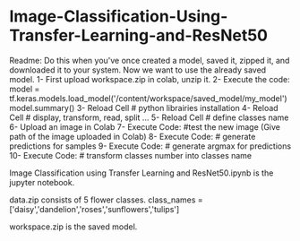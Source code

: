 # Image-Classification-Using-Transfer-Learning-and-ResNet50
Readme:
Do this when you've once created a model, saved it, zipped it, and downloaded it to your system.
Now we want to use the already saved model.
1- First upload workspace.zip in colab, unzip it.
2- Execute the code: model = tf.keras.models.load_model('/content/workspace/saved_model/my_model') model.summary()
3- Reload Cell # python librairies installation
4- Reload Cell # display, transform, read, split ...
5- Reload Cell # define classes name
6- Upload an image in Colab
7- Execute Code: #test the new image (Give path of the image uploaded in Colab)
8- Execute Code: # generate predictions for samples
9- Execute Code: # generate argmax for predictions
10- Execute Code: # transform classes number into classes name

Image Classification using Transfer Learning and ResNet50.ipynb is the jupyter notebook.

data.zip consists of 5 flower classes.
class_names = ['daisy','dandelion','roses','sunflowers','tulips']

workspace.zip is the saved model.
